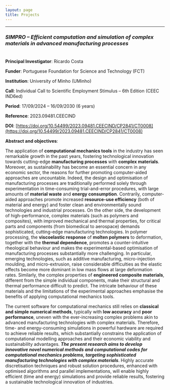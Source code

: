 ```yaml
---
layout: page
title: Projects
---
```


---

### _SIMPRO – Efficient computation and simulation of complex materials in advanced manufacturing processes_

<p style="margin-bottom:1cm;"></p>

**Principal Investigator**: Ricardo Costa

**Funder**: Portuguese Foundation for Science and Technology (FCT)

**Institution**: University of Minho (UMinho)

**Call**: Individual Call to Scientific Employment Stimulus – 6th Edition (CEEC IND6ed)

**Period**: 17/09/2024 – 16/09/2030 (6 years)

**Reference**: 2023.09481.CEECIND

**DOI**: [https://doi.org/10.54499/2023.09481.CEECIND/CP2841/CT0008](https://doi.org/10.54499/2023.09481.CEECIND/CP2841/CT0008)

**Abstract and objectives**:

The application of **computational mechanics tools** in the industry has seen remarkable growth in the past years, fostering technological innovation towards cutting-edge **manufacturing processes** with **complex materials**. Moreover, as sustainability has become an essential concern in any economic sector, the reasons for further promoting computer-aided approaches are uncountable. Indeed, the design and optimisation of manufacturing processes are traditionally performed solely through experimentation in time-consuming trial-and-error procedures, with large amounts of **material waste** and **energy consumption**. Contrarily, computer-aided approaches promote increased **resource-use efficiency** (both of material and energy) and foster clean and environmentally sound technologies and industrial processes. On the other side, the development of high-performance, complex materials (such as polymers and composites), with improved mechanical and thermal properties, for critical parts and components (from biomedical to aerospace) demands sophisticated, cutting-edge manufacturing technologies. In polymer processing, the **viscoelastic response** of **molten polymers** to deformation, together with the **thermal dependence**, promotes a counter-intuitive rheological behaviour and makes the experimental-based optimisation of manufacturing processes substantially more challenging. In particular, emerging technologies, such as additive manufacturing, micro-injection moulding, and micro-extrusion, raise considerable difficulties as the elastic effects become more dominant in low mass flows at large deformation rates. Similarly, the complex properties of **engineered composite materials**, different from the simple individual components, make their structural and thermal performance difficult to predict. The intricate behaviour of these materials and the limitations of the experimental approaches emphasise the benefits of applying computational mechanics tools.

The current so ftware for computational mechanics still relies on **classical and simple numerical methods**, typically with **low accuracy** and **poor performance**, uneven with the ever-increasing complex problems akin to advanced manufacturing technologies with complex materials. Therefore, time- and energy-consuming simulations in powerful hardware are required to achieve reliable results, which substantially constrains the application of computational modelling approaches and their economic viability and sustainability advantages. **_The present research aims to develop innovative novel numerical methods and computational codes for computational mechanics problems, targeting sophisticated manufacturing technologies with complex materials_**. Highly accurate discretisation techniques and robust solution procedures, enhanced with optimised algorithms and parallel implementations, will enable highly efficient (time and energy) simulations and provide reliable results, fostering a sustainable technological innovation of industries.

